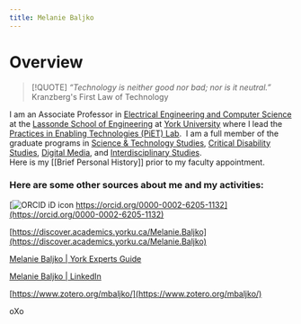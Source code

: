 ```yaml
---
title: Melanie Baljko
---
```

# Overview

> [!QUOTE]
> *“Technology is neither good nor bad; nor is it neutral.”*  
> Kranzberg's First Law of Technology

I am an Associate Professor in [Electrical Engineering and Computer Science](http://eecs.lassonde.yorku.ca/)  at the  [Lassonde School of Engineering](http://lassonde.yorku.ca/)  at  [York University](http://www.yorku.ca) where I lead the [Practices in Enabling Technologies (PiET) Lab](https://piet.apps01.yorku.ca/).  I am a full member of the graduate programs in [Science & Technology Studies](http://sts.gradstudies.yorku.ca/), [Critical Disability Studies](http://cds.gradstudies.yorku.ca/), [Digital Media](http://digitalmedia.gradstudies.yorku.ca/), and [Interdisciplinary Studies](http://interdis.gradstudies.yorku.ca/).  
Here is my [[Brief Personal History]] prior to my faculty appointment.
### Here are some other sources about me and my activities:  

 [![ORCID iD icon](https://orcid.org/sites/default/files/images/orcid_16x16.png) https://orcid.org/0000-0002-6205-1132](https://orcid.org/0000-0002-6205-1132)  
 
[https://discover.academics.yorku.ca/Melanie.Baljko](https://discover.academics.yorku.ca/Melanie.Baljko)  

[Melanie Baljko | York Experts Guide](http://news.yorku.ca/experts/?name_or_keyword=baljko&research_area=&submit=Search+the+Guide&search=Y)  

[Melanie Baljko | LinkedIn](https://www.linkedin.com/in/melanie-baljko-2b22314/)  

[https://www.zotero.org/mbaljko/](https://www.zotero.org/mbaljko/)

oXo
